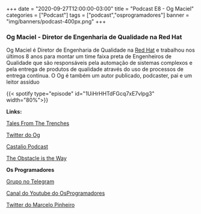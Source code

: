 +++
date = "2020-09-27T12:00:00-03:00"
title = "Podcast E8 - Og Maciel"
categories = ["Podcast"]
tags = ["podcast","osprogramadores"]
banner = "img/banners/podcast-400px.png"
+++

### Og Maciel - Diretor de Engenharia de Qualidade na Red Hat

Og Maciel é Diretor de Engenharia de Qualidade na [Red Hat](https://www.redhat.com/en) e trabalhou nos últimos 8 anos para montar um time faixa preta de Engenheiros de Qualidade que são responsáveis pela automação de sistemas complexos e pela entrega de produtos de qualidade através do uso de processos de entrega continua. O Og é também um autor publicado, podcaster, pai e um leitor assíduo


{{< spotify type="episode" id="1UiHrHHTdFGcq7xE7vlpg3" width="80%">}}


**Links:**

[Tales From The Trenches](https://www.amazon.com.br/Software-Quality-Engineering-Trenches-English-ebook/dp/B07PN1GZMM/ref=sr_1_2?__mk_pt_BR=%C3%85M%C3%85%C5%BD%C3%95%C3%91&dchild=1&keywords=Tales+From+The+Trenches&qid=1601259073&sr=8-2)

[Twitter do Og](https://twitter.com/ogmaciel?lang=en)

[Castalio Podcast](https://castalio.info/)

[The Obstacle is the Way](https://www.amazon.com.br/Obstacle-Way-Ancient-Adversity-Advantage-ebook/dp/B00IX49OS4/ref=sr_1_3?__mk_pt_BR=%C3%85M%C3%85%C5%BD%C3%95%C3%91&dchild=1&keywords=The+obstacle+is+the+way&qid=1601259168&sr=8-3)


**Os Programadores**

[Grupo no Telegram](https://t.me/osprogramadores)

[Canal do Youtube do OsProgramadores](https://www.youtube.com/channel/UCt_YNYGl6K5yNXlXEQDdwWg?view_as=subscriber)

[Twitter do Marcelo Pinheiro](https://twitter.com/mpinheir)
